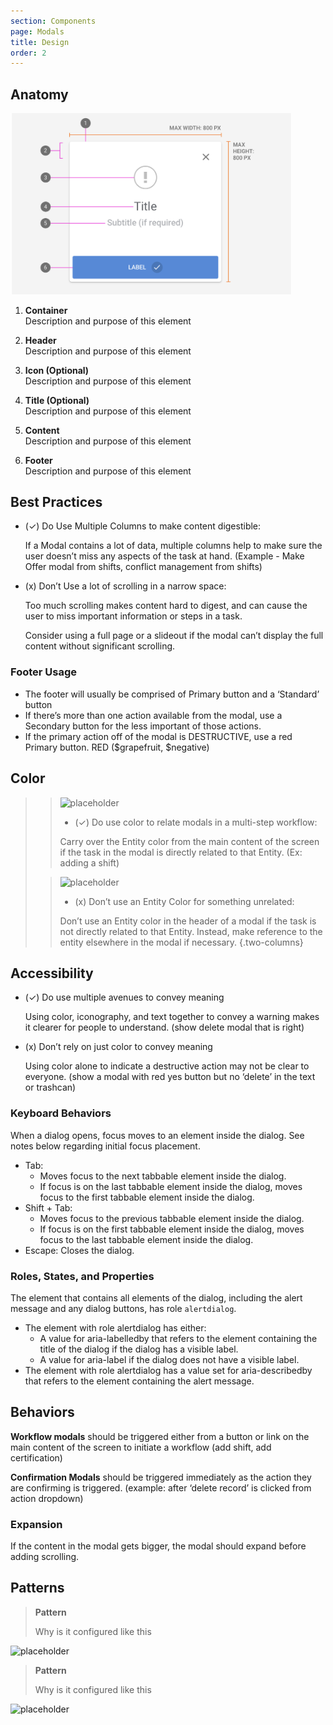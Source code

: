 ```yaml
---
section: Components
page: Modals
title: Design
order: 2
---
```


## Anatomy

<novo-grid columns="2" align="start" gap="2rem">

<img src="assets/images/ModalAnatomy.png" width="450">

<div>

1. **Container**<br>
   Description and purpose of this element

1. **Header**<br>
   Description and purpose of this element

1. **Icon (Optional)**<br>
   Description and purpose of this element

1. **Title (Optional)**<br>
   Description and purpose of this element

1. **Content**<br>
   Description and purpose of this element

1. **Footer**<br>
   Description and purpose of this element

</div>
</novo-grid>

## Best Practices

- (✓) Do Use Multiple Columns to make content digestible:

  If a Modal contains a lot of data, multiple columns help to make sure the user doesn’t miss any aspects of the task at hand. (Example - Make Offer modal from shifts, conflict management from shifts)

- (x) Don’t Use a lot of scrolling in a narrow space:

  Too much scrolling makes content hard to digest, and can cause the user to miss important information or steps in a task.

  Consider using a full page or a slideout if the modal can’t display the full content without significant scrolling.

### Footer Usage

- The footer will usually be comprised of Primary button and a ‘Standard’ button
- If there’s more than one action available from the modal, use a Secondary button for the less important of those actions.
- If the primary action off of the modal is DESTRUCTIVE, use a red Primary button. RED ($grapefruit, $negative)

## Color

> > ![placeholder](https://via.placeholder.com/350x250)
> >
> > - (✓) Do use color to relate modals in a multi-step workflow:
> >
> > Carry over the Entity color from the main content of the screen if the task in the modal is directly related to that Entity. (Ex: adding a shift)
>
> > ![placeholder](https://via.placeholder.com/350x250)
> >
> > - (x) Don’t use an Entity Color for something unrelated:
> >
> > Don’t use an Entity color in the header of a modal if the task is not directly related to that Entity. Instead, make reference to the entity elsewhere in the modal if necessary.
> > {.two-columns}

## Accessibility

- (✓) Do use multiple avenues to convey meaning

  Using color, iconography, and text together to convey a warning makes it clearer for people to understand. (show delete modal that is right)

- (x) Don’t rely on just color to convey meaning

  Using color alone to indicate a destructive action may not be clear to everyone. (show a modal with red yes button but no ‘delete’ in the text or trashcan)

### Keyboard Behaviors

When a dialog opens, focus moves to an element inside the dialog. See notes below regarding initial focus placement.

- Tab:
  - Moves focus to the next tabbable element inside the dialog.
  - If focus is on the last tabbable element inside the dialog, moves focus to the first tabbable element inside the dialog.
- Shift + Tab:
  - Moves focus to the previous tabbable element inside the dialog.
  - If focus is on the first tabbable element inside the dialog, moves focus to the last tabbable element inside the dialog.
- Escape: Closes the dialog.

### Roles, States, and Properties

The element that contains all elements of the dialog, including the alert message and any dialog buttons, has role `alertdialog`.

- The element with role alertdialog has either:
  - A value for aria-labelledby that refers to the element containing the title of the dialog if the dialog has a visible label.
  - A value for aria-label if the dialog does not have a visible label.
- The element with role alertdialog has a value set for aria-describedby that refers to the element containing the alert message.

## Behaviors

**Workflow modals** should be triggered either from a button or link on the main content of the screen to initiate a workflow (add shift, add certification)

**Confirmation Modals** should be triggered immediately as the action they are confirming is triggered. (example: after ‘delete record’ is clicked from action dropdown)

### Expansion

If the content in the modal gets bigger, the modal should expand before adding scrolling.

## Patterns

<novo-grid columns="2" align="start" gap="2rem">

> **Pattern**
>
> Why is it configured like this

![placeholder](https://via.placeholder.com/350x250)

> **Pattern**
>
> Why is it configured like this

![placeholder](https://via.placeholder.com/350x250)

</novo-grid>
